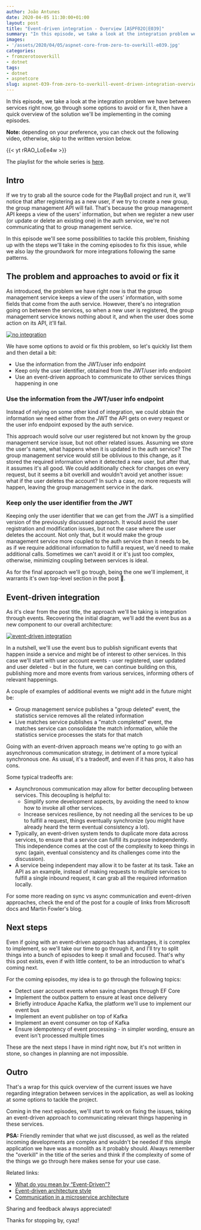 ```yaml
---
author: João Antunes
date: 2020-04-05 11:30:00+01:00
layout: post
title: "Event-driven integration - Overview [ASPF02O|E039]"
summary: "In this episode, we take a look at the integration problem we have between services right now, go through some options to avoid or fix it, then have a quick overview of the solution we'll be implementing in the coming episodes."
images:
- '/assets/2020/04/05/aspnet-core-from-zero-to-overkill-e039.jpg'
categories:
- fromzerotooverkill
- dotnet
tags:
- dotnet
- aspnetcore
slug: aspnet-039-from-zero-to-overkill-event-driven-integration-overview
---
```


In this episode, we take a look at the integration problem we have between services right now, go through some options to avoid or fix it, then have a quick overview of the solution we'll be implementing in the coming episodes.

**Note:** depending on your preference, you can check out the following video, otherwise, skip to the written version below.

{{< yt rRAO_LoEe4w >}}

The playlist for the whole series is [here](https://www.youtube.com/playlist?list=PLN0oN9Azm_MMAjk3nhRnmHdr1l0160Dhs).
<br />

## Intro

If we try to grab all the source code for the PlayBall project and run it, we'll notice that after registering as a new user, if we try to create a new group, the group management API will fail. That's because the group management API keeps a view of the users' information, but when we register a new user (or update or delete an existing one) in the auth service, we're not communicating that to group management service.

In this episode we'll see some possibilities to tackle this problem, finishing up with the steps we'll take in the coming episodes to fix this issue, while we also lay the groundwork for more integrations following the same patterns.

## The problem and approaches to avoid or fix it

As introduced, the problem we have right now is that the group management service keeps a view of the users' information, with some fields that come from the auth service. However, there's no integration going on between the services, so when a new user is registered, the group management service knows nothing about it, and when the user does some action on its API, it'll fail.

[![no integration](/assets/2020/04/05/e039-user-sync-with-original-issue.png)](/assets/2020/04/05/e039-user-sync-with-original-issue.png)

We have some options to avoid or fix this problem, so let's quickly list them and then detail a bit:

- Use the information from the JWT/user info endpoint
- Keep only the user identifier, obtained from the JWT/user info endpoint
- Use an event-driven approach to communicate to other services things happening in one

### Use the information from the JWT/user info endpoint

Instead of relying on some other kind of integration, we could obtain the information we need either from the JWT the API gets on every request or the user info endpoint exposed by the auth service.

This approach would solve our user registered but not known by the group management service issue, but not other related issues. Assuming we store the user's name, what happens when it is updated in the auth service? The group management service would still be oblivious to this change, as it stored the required information when it detected a new user, but after that, it assumes it's all good. We could additionally check for changes on every request, but it seems a bit overkill and wouldn't avoid yet another issue: what if the user deletes the account? In such a case, no more requests will happen, leaving the group management service in the dark.

### Keep only the user identifier from the JWT

Keeping only the user identifier that we can get from the JWT is a simplified version of the previously discussed approach. It would avoid the user registration and modification issues, but not the case where the user deletes the account. Not only that, but it would make the group management service more coupled to the auth service than it needs to be, as if we require additional information to fulfill a request, we'd need to make additional calls. Sometimes we can't avoid it or it's just too complex, otherwise, minimizing coupling between services is ideal.

As for the final approach we'll go trough, being the one we'll implement, it warrants it's own top-level section in the post 🙂.

## Event-driven integration

As it's clear from the post title, the approach we'll be taking is integration through events. Recovering the initial diagram, we'll add the event bus as a new component to our overall architecture:

[![event-driven integration](/assets/2020/04/05/e039-user-sync-event-driven.png)](/assets/2020/04/05/e039-user-sync-event-driven.png)

In a nutshell, we'll use the event bus to publish significant events that happen inside a service and might be of interest to other services. In this case we'll start with user account events - user registered, user updated and user deleted - but in the future, we can continue building on this, publishing more and more events from various services, informing others of relevant happenings.

A couple of examples of additional events we might add in the future might be:

- Group management service publishes a "group deleted" event, the statistics service removes all the related information
- Live matches service publishes a "match completed" event, the matches service can consolidate the match information, while the statistics service processes the stats for that match

Going with an event-driven approach means we're opting to go with an asynchronous communication strategy, in detriment of a more typical synchronous one. As usual, it's a tradeoff, and even if it has pros, it also has cons.

Some typical tradeoffs are:

- Asynchronous communication may allow for better decoupling between services. This decoupling is helpful to:
  - Simplify some development aspects, by avoiding the need to know how to invoke all other services.
  - Increase services resilience, by not needing all the services to be up to fulfill a request, things eventually synchronize (you might have already heard the term eventual consistency a lot).
- Typically, an event-driven system tends to duplicate more data across services, to ensure that a service can fulfill its purpose independently. This independence comes at the cost of the complexity to keep things in sync (again, eventual consistency and its challenges come into the discussion).
- A service being independent may allow it to be faster at its task. Take an API as an example, instead of making requests to multiple services to fulfill a single inbound request, it can grab all the required information locally.

For some more reading on sync vs async communication and event-driven approaches, check the end of the post for a couple of links from Microsoft docs and Martin Fowler's blog.

## Next steps

Even if going with an event-driven approach has advantages, it is complex to implement, so we'll take our time to go through it, and I'll try to split things into a bunch of episodes to keep it small and focused. That's why this post exists, even if with little content, to be an introduction to what's coming next.

For the coming episodes, my idea is to go through the following topics:

- Detect user account events when saving changes through EF Core
- Implement the outbox pattern to ensure at least once delivery
- Briefly introduce Apache Kafka, the platform we'll use to implement our event bus
- Implement an event publisher on top of Kafka
- Implement an event consumer on top of Kafka
- Ensure idempotency of event processing - in simpler wording, ensure an event isn't processed multiple times

These are the next steps I have in mind right now, but it's not written in stone, so changes in planning are not impossible.

## Outro

That's a wrap for this quick overview of the current issues we have regarding integration between services in the application, as well as looking at some options to tackle the project.

Coming in the next episodes, we'll start to work on fixing the issues, taking an event-driven approach to communicating relevant things happening in these services.

**PSA:** Friendly reminder that what we just discussed, as well as the related incoming developments are complex and wouldn't be needed if this simple application we have was a monolith as it probably should. Always remember the "overkill" in the title of the series and think if the complexity of some of the things we go through here makes sense for your use case.

Related links:

- [What do you mean by “Event-Driven”?](https://martinfowler.com/articles/201701-event-driven.html)
- [Event-driven architecture style](https://docs.microsoft.com/en-us/azure/architecture/guide/architecture-styles/event-driven)
- [Communication in a microservice architecture](https://docs.microsoft.com/en-us/dotnet/architecture/microservices/architect-microservice-container-applications/communication-in-microservice-architecture)

Sharing and feedback always appreciated!

Thanks for stopping by, cyaz!